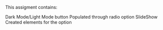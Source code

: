 This assigment contains:

Dark Mode/Light Mode button
Populated through radio option
SlideShow
Created elements for the option